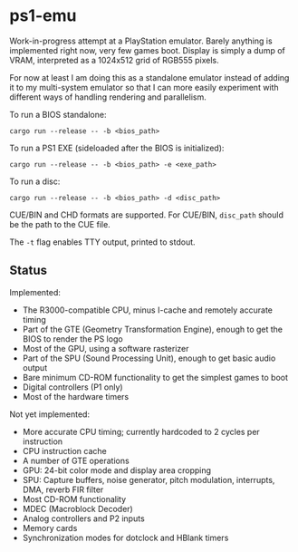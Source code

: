 # ps1-emu

Work-in-progress attempt at a PlayStation emulator. Barely anything is implemented right now, very few games boot. Display is simply a dump of VRAM, interpreted as a 1024x512 grid of RGB555 pixels.

For now at least I am doing this as a standalone emulator instead of adding it to my multi-system emulator so that I can more easily experiment with different ways of handling rendering and parallelism.

To run a BIOS standalone:

```
cargo run --release -- -b <bios_path>
```

To run a PS1 EXE (sideloaded after the BIOS is initialized):
```
cargo run --release -- -b <bios_path> -e <exe_path>
```

To run a disc:
```
cargo run --release -- -b <bios_path> -d <disc_path>
```

CUE/BIN and CHD formats are supported. For CUE/BIN, `disc_path` should be the path to the CUE file.

The `-t` flag enables TTY output, printed to stdout.

## Status

Implemented:
* The R3000-compatible CPU, minus I-cache and remotely accurate timing
* Part of the GTE (Geometry Transformation Engine), enough to get the BIOS to render the PS logo
* Most of the GPU, using a software rasterizer
* Part of the SPU (Sound Processing Unit), enough to get basic audio output
* Bare minimum CD-ROM functionality to get the simplest games to boot
* Digital controllers (P1 only)
* Most of the hardware timers

Not yet implemented:
* More accurate CPU timing; currently hardcoded to 2 cycles per instruction
* CPU instruction cache
* A number of GTE operations
* GPU: 24-bit color mode and display area cropping
* SPU: Capture buffers, noise generator, pitch modulation, interrupts, DMA, reverb FIR filter
* Most CD-ROM functionality
* MDEC (Macroblock Decoder)
* Analog controllers and P2 inputs
* Memory cards
* Synchronization modes for dotclock and HBlank timers
